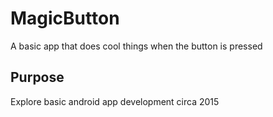 # MagicButton
A basic app that does cool things when the button is pressed

## Purpose

Explore basic android app development circa 2015
